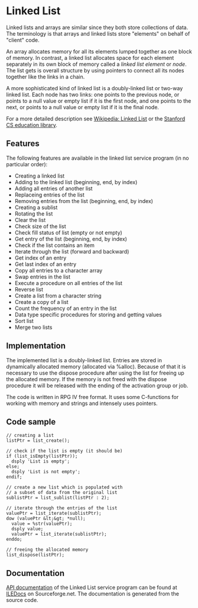 # Linked List

Linked lists and arrays are similar since they both store collections of data. 
The terminology is that arrays and linked lists store "elements" on behalf of 
"client" code. 

An array allocates memory for all its elements lumped together as one block of 
memory. In contrast, a linked list allocates space for each element separately 
in its own block of memory called a _linked list element_ or _node_. The list 
gets is overall structure by using pointers to connect all	its nodes together 
like the links in a chain.

A more sophisticated kind of linked list is a doubly-linked list or two-way 
linked list. Each node has two links: one points to the previous node, or points
to a null value or empty list if it is the first node, and one points to the 
next, or points to a null value or empty list if it is the final node.

For a more detailed description see [Wikipedia: Linked List](http://en.wikipedia.org/wiki/Linked_list) 
or the [Stanford CS education library](http://cslibrary.stanford.edu/103/).


## Features

The following features are available in the linked list service program
(in no particular order):

- Creating a linked list
- Adding to the linked list (beginning, end, by index)
- Adding all entries of another list
- Replaceing entries of the list
- Removing entries from the list (beginning, end, by index)
- Creating a sublist
- Rotating the list
- Clear the list
- Check size of the list
- Check fill status of list (empty or not empty)
- Get entry of the list (beginning, end, by index)
- Check if the list contains an item
- Iterate through the list (forward and backward)		
- Get index of an entry
- Get last index of an entry
- Copy all entries to a character array
- Swap entries in the list
- Execute a procedure on all entries of the list
- Reverse list
- Create a list from a character string
- Create a copy of a list
- Count the frequency of an entry in the list
- Data type specific procedures for storing and getting values
- Sort list
- Merge two lists


## Implementation

The implemented list is a doubly-linked list. Entries are stored in dynamically 
allocated memory (allocated via %alloc). Because of that it is necessary to use 
the dispose procedure after using the list for freeing up the allocated memory.
If the memory is not freed with the dispose procedure it will be released with 
the ending of the activation group or job.

The code is written in RPG IV free format. It uses some C-functions for working
with memory and strings and intensely uses pointers.


## Code sample
```
// creating a list
listPtr = list_create();

// check if the list is empty (it should be)
if (list_isEmpty(listPtr));
  dsply 'List is empty';
else;
  dsply 'List is not empty';
endif;

// create a new list which is populated with 
// a subset of data from the original list
sublistPtr = list_sublist(listPtr : 2);

// iterate through the entries of the list
valuePtr = list_iterate(sublistPtr);
dow (valuePtr &lt;&gt; *null);
  value = %str(valuePtr);
  dsply value;
  valuePtr = list_iterate(sublistPtr);
enddo;

// freeing the allocated memory
list_dispose(listPtr);
```


## Documentation

[API documentation](http://iledocs.sourceforge.net/docs/index.php?program=/QSYS.LIB/FIST1.LIB/QRPGLESRC.FILE/LLIST.MBR)
of the Linked List service program can be found at [ILEDocs](http://iledocs.sourceforge.net/docs/)
on Sourceforge.net. The documentation is generated from the source code.
